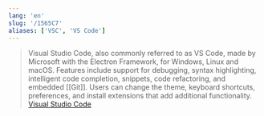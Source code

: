 ```yaml
---
lang: 'en'
slug: '/1565C7'
aliases: ['VSC', 'VS Code']
---
```


> Visual Studio Code, also commonly referred to as VS Code, made by Microsoft with the Electron Framework, for Windows, Linux and macOS. Features include support for debugging, syntax highlighting, intelligent code completion, snippets, code refactoring, and embedded [[Git]]. Users can change the theme, keyboard shortcuts, preferences, and install extensions that add additional functionality. [Visual Studio Code](https://en.wikipedia.org/wiki/Visual_Studio_Code)
